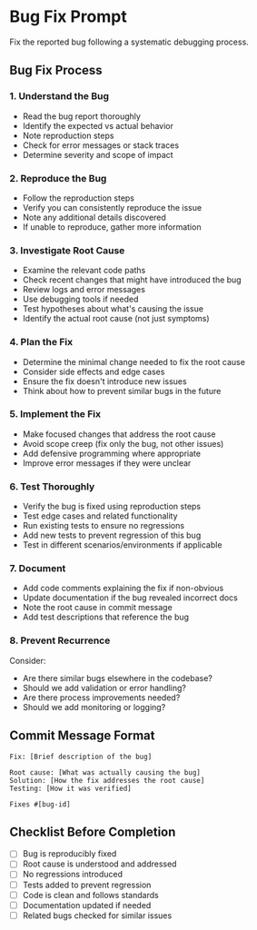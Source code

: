 # Bug Fix Prompt

Fix the reported bug following a systematic debugging process.

## Bug Fix Process

### 1. Understand the Bug
- Read the bug report thoroughly
- Identify the expected vs actual behavior
- Note reproduction steps
- Check for error messages or stack traces
- Determine severity and scope of impact

### 2. Reproduce the Bug
- Follow the reproduction steps
- Verify you can consistently reproduce the issue
- Note any additional details discovered
- If unable to reproduce, gather more information

### 3. Investigate Root Cause
- Examine the relevant code paths
- Check recent changes that might have introduced the bug
- Review logs and error messages
- Use debugging tools if needed
- Test hypotheses about what's causing the issue
- Identify the actual root cause (not just symptoms)

### 4. Plan the Fix
- Determine the minimal change needed to fix the root cause
- Consider side effects and edge cases
- Ensure the fix doesn't introduce new issues
- Think about how to prevent similar bugs in the future

### 5. Implement the Fix
- Make focused changes that address the root cause
- Avoid scope creep (fix only the bug, not other issues)
- Add defensive programming where appropriate
- Improve error messages if they were unclear

### 6. Test Thoroughly
- Verify the bug is fixed using reproduction steps
- Test edge cases and related functionality
- Run existing tests to ensure no regressions
- Add new tests to prevent regression of this bug
- Test in different scenarios/environments if applicable

### 7. Document
- Add code comments explaining the fix if non-obvious
- Update documentation if the bug revealed incorrect docs
- Note the root cause in commit message
- Add test descriptions that reference the bug

### 8. Prevent Recurrence
Consider:
- Are there similar bugs elsewhere in the codebase?
- Should we add validation or error handling?
- Are there process improvements needed?
- Should we add monitoring or logging?

## Commit Message Format

```
Fix: [Brief description of the bug]

Root cause: [What was actually causing the bug]
Solution: [How the fix addresses the root cause]
Testing: [How it was verified]

Fixes #[bug-id]
```

## Checklist Before Completion

- [ ] Bug is reproducibly fixed
- [ ] Root cause is understood and addressed
- [ ] No regressions introduced
- [ ] Tests added to prevent regression
- [ ] Code is clean and follows standards
- [ ] Documentation updated if needed
- [ ] Related bugs checked for similar issues

